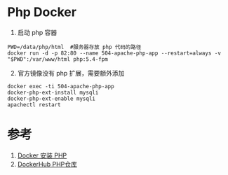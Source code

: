 # Php Docker

1. 启动 php 容器
```
PWD=/data/php/html  #服务器存放 php 代码的路径
docker run -d -p 82:80 --name 504-apache-php-app --restart=always -v "$PWD":/var/www/html php:5.4-fpm
```

2. 官方镜像没有 php 扩展，需要额外添加
```
docker exec -ti 504-apache-php-app 
docker-php-ext-install mysqli
docker-php-ext-enable mysqli
apachectl restart
```


# 参考
1. [Docker 安装 PHP](https://www.runoob.com/docker/docker-install-php.html)
2. [DockerHub PHP仓库](https://hub.docker.com/_/php?tab=tags&page=1&name=5.4)